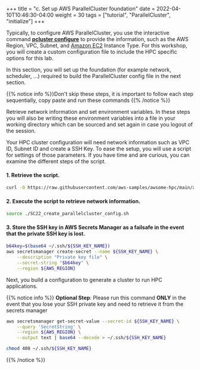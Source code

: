+++
title = "c. Set up AWS ParallelCluster foundation"
date = 2022-04-10T10:46:30-04:00
weight = 30
tags = ["tutorial", "ParallelCluster", "initialize"]
+++

Typically, to configure AWS ParallelCluster, you use the interactive command **[pcluster configure](https://docs.aws.amazon.com/parallelcluster/latest/ug/install-v3-configuring.html)** to provide the information, such as the AWS Region, VPC, Subnet, and [Amazon EC2](https://aws.amazon.com/ec2/) Instance Type.
For this workshop, you will create a custom configuration file to include the HPC specific options for this lab.

In this section, you will set up the foundation (for example network, scheduler, ...) required to build the ParallelCluster config file in the next section.

{{% notice info %}}Don't skip these steps, it is important to follow each step sequentially, copy paste and run these commands
{{% /notice %}}

Retrieve network information and set environment variables. In these steps you will also be writing these environment variables into a file in your working directory which can be sourced and set again in case you logout of the session.

Your HPC cluster configuration will need network information such as VPC ID, Subnet ID and create a SSH Key.
To ease the setup, you will use a script for settings of those parameters.
If you have time and are curious, you can examine the different steps of the script.

#### 1. Retrieve the script.
```bash
curl -O https://raw.githubusercontent.com/aws-samples/awsome-hpc/main/apps/wrf/scripts/setup/SC22_create_parallelcluster_config.sh
```

#### 2. Execute the script to retrieve network information.
```bash
source ./SC22_create_parallelcluster_config.sh
```

#### 3. Store the SSH key in AWS Secrets Manager as a failsafe in the event that the private SSH key is lost.
```bash
b64key=$(base64 ~/.ssh/${SSH_KEY_NAME})
aws secretsmanager create-secret --name ${SSH_KEY_NAME} \
    --description "Private key file" \
    --secret-string "$b64key" \
    --region ${AWS_REGION}
```

Next, you build a configuration to generate a cluster to run  HPC applications.

{{% notice info %}}
**Optional Step**: Please run this command **ONLY** in the event that you lose your SSH private key and need to retrieve it from the secrets manager

```bash
aws secretsmanager get-secret-value --secret-id ${SSH_KEY_NAME} \
    --query 'SecretString' \
    --region ${AWS_REGION} \
    --output text | base64 --decode > ~/.ssh/${SSH_KEY_NAME}

chmod 400 ~/.ssh/${SSH_KEY_NAME}
```
{{% /notice %}}
